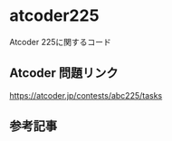 # atcoder225
Atcoder 225に関するコード

## Atcoder 問題リンク
https://atcoder.jp/contests/abc225/tasks

## 参考記事
